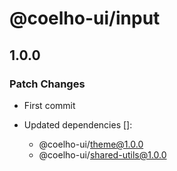 # @coelho-ui/input

## 1.0.0

### Patch Changes

- First commit

- Updated dependencies []:
  - @coelho-ui/theme@1.0.0
  - @coelho-ui/shared-utils@1.0.0

